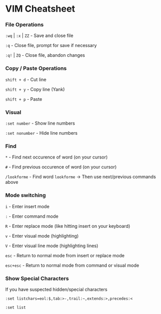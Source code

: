 # VIM Cheatsheet

### File Operations

`:wq` | `:x` | `ZZ` - Save and close file  

`:q` - Close file, prompt for save if necessary

`:q!` | `ZQ` - Close file, abandon changes


### Copy / Paste Operations

`shift + d` - Cut line

`shift + y` - Copy line (Yank)

`shift + p` - Paste

### Visual

`:set number` - Show line numbers

`:set nonumber` - Hide line numbers

### Find

`*` - Find next occurence of word (on your cursor)

`#` - Find previous occurence of word (on your cursor)

`/lookforme` - Find word `lookforme` -> Then use next/previous commands above


### Mode switching

`i` - Enter insert mode

`:` - Enter command mode

`R` - Enter replace mode (like hitting insert on your keyboard)

`v` - Enter visual mode (highlighting)

`V` - Enter visual line mode (highlighting lines)

`esc` - Return to normal mode from insert or replace mode

`esc+esc` - Return to normal mode from command or visual mode


### Show Special Characters

If you have suspected hidden/special characters

`:set listchars=eol:$,tab:>-,trail:~,extends:>,precedes:<`

`:set list`